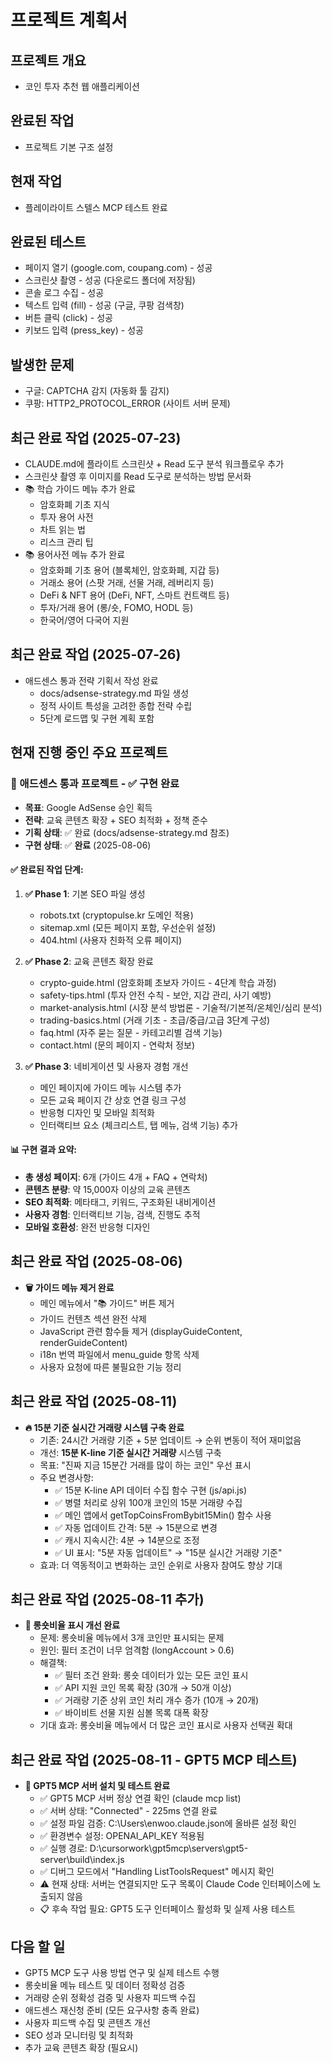 # 프로젝트 계획서

## 프로젝트 개요
- 코인 투자 추천 웹 애플리케이션

## 완료된 작업
- 프로젝트 기본 구조 설정

## 현재 작업
- 플레이라이트 스텔스 MCP 테스트 완료

## 완료된 테스트
- 페이지 열기 (google.com, coupang.com) - 성공
- 스크린샷 촬영 - 성공 (다운로드 폴더에 저장됨)
- 콘솔 로그 수집 - 성공
- 텍스트 입력 (fill) - 성공 (구글, 쿠팡 검색창)
- 버튼 클릭 (click) - 성공
- 키보드 입력 (press_key) - 성공

## 발생한 문제
- 구글: CAPTCHA 감지 (자동화 툴 감지)
- 쿠팡: HTTP2_PROTOCOL_ERROR (사이트 서버 문제)

## 최근 완료 작업 (2025-07-23)  
- CLAUDE.md에 플라이트 스크린샷 + Read 도구 분석 워크플로우 추가
- 스크린샷 촬영 후 이미지를 Read 도구로 분석하는 방법 문서화
- 📚 학습 가이드 메뉴 추가 완료
  - 암호화폐 기초 지식
  - 투자 용어 사전  
  - 차트 읽는 법
  - 리스크 관리 팁
- 📚 용어사전 메뉴 추가 완료
  - 암호화폐 기초 용어 (블록체인, 암호화폐, 지갑 등)
  - 거래소 용어 (스팟 거래, 선물 거래, 레버리지 등)
  - DeFi & NFT 용어 (DeFi, NFT, 스마트 컨트랙트 등)
  - 투자/거래 용어 (롱/숏, FOMO, HODL 등)
  - 한국어/영어 다국어 지원

## 최근 완료 작업 (2025-07-26)
- 애드센스 통과 전략 기획서 작성 완료
  - docs/adsense-strategy.md 파일 생성
  - 정적 사이트 특성을 고려한 종합 전략 수립
  - 5단계 로드맵 및 구현 계획 포함

## 현재 진행 중인 주요 프로젝트
### 🎯 애드센스 통과 프로젝트 - ✅ **구현 완료**
- **목표**: Google AdSense 승인 획득
- **전략**: 교육 콘텐츠 확장 + SEO 최적화 + 정책 준수
- **기획 상태**: ✅ 완료 (docs/adsense-strategy.md 참조)
- **구현 상태**: ✅ **완료** (2025-08-06)

#### ✅ 완료된 작업 단계:
1. **✅ Phase 1**: 기본 SEO 파일 생성
   - robots.txt (cryptopulse.kr 도메인 적용)
   - sitemap.xml (모든 페이지 포함, 우선순위 설정)
   - 404.html (사용자 친화적 오류 페이지)

2. **✅ Phase 2**: 교육 콘텐츠 확장 완료
   - crypto-guide.html (암호화폐 초보자 가이드 - 4단계 학습 과정)
   - safety-tips.html (투자 안전 수칙 - 보안, 지갑 관리, 사기 예방)
   - market-analysis.html (시장 분석 방법론 - 기술적/기본적/온체인/심리 분석)
   - trading-basics.html (거래 기초 - 초급/중급/고급 3단계 구성)
   - faq.html (자주 묻는 질문 - 카테고리별 검색 기능)
   - contact.html (문의 페이지 - 연락처 정보)

3. **✅ Phase 3**: 네비게이션 및 사용자 경험 개선
   - 메인 페이지에 가이드 메뉴 시스템 추가
   - 모든 교육 페이지 간 상호 연결 링크 구성
   - 반응형 디자인 및 모바일 최적화
   - 인터랙티브 요소 (체크리스트, 탭 메뉴, 검색 기능) 추가

#### 📊 구현 결과 요약:
- **총 생성 페이지**: 6개 (가이드 4개 + FAQ + 연락처)
- **콘텐츠 분량**: 약 15,000자 이상의 교육 콘텐츠
- **SEO 최적화**: 메타태그, 키워드, 구조화된 내비게이션
- **사용자 경험**: 인터랙티브 기능, 검색, 진행도 추적
- **모바일 호환성**: 완전 반응형 디자인

## 최근 완료 작업 (2025-08-06)
- **🗑️ 가이드 메뉴 제거 완료**
  - 메인 메뉴에서 "📚 가이드" 버튼 제거
  - 가이드 컨텐츠 섹션 완전 삭제
  - JavaScript 관련 함수들 제거 (displayGuideContent, renderGuideContent)
  - i18n 번역 파일에서 menu_guide 항목 삭제
  - 사용자 요청에 따른 불필요한 기능 정리

## 최근 완료 작업 (2025-08-11)
- **🔥 15분 기준 실시간 거래량 시스템 구축 완료**
  - 기존: 24시간 거래량 기준 + 5분 업데이트 → 순위 변동이 적어 재미없음
  - 개선: **15분 K-line 기준 실시간 거래량** 시스템 구축
  - 목표: "진짜 지금 15분간 거래를 많이 하는 코인" 우선 표시
  - 주요 변경사항:
    - ✅ 15분 K-line API 데이터 수집 함수 구현 (js/api.js)
    - ✅ 병렬 처리로 상위 100개 코인의 15분 거래량 수집
    - ✅ 메인 앱에서 getTopCoinsFromBybit15Min() 함수 사용
    - ✅ 자동 업데이트 간격: 5분 → 15분으로 변경
    - ✅ 캐시 지속시간: 4분 → 14분으로 조정
    - ✅ UI 표시: "5분 자동 업데이트" → "15분 실시간 거래량 기준"
  - 효과: 더 역동적이고 변화하는 코인 순위로 사용자 참여도 향상 기대

## 최근 완료 작업 (2025-08-11 추가)
- **🔧 롱숏비율 표시 개선 완료**
  - 문제: 롱숏비율 메뉴에서 3개 코인만 표시되는 문제
  - 원인: 필터 조건이 너무 엄격함 (longAccount > 0.6)
  - 해결책:
    - ✅ 필터 조건 완화: 롱숏 데이터가 있는 모든 코인 표시
    - ✅ API 지원 코인 목록 확장 (30개 → 50개 이상)
    - ✅ 거래량 기준 상위 코인 처리 개수 증가 (10개 → 20개)
    - ✅ 바이비트 선물 지원 심볼 목록 대폭 확장
  - 기대 효과: 롱숏비율 메뉴에서 더 많은 코인 표시로 사용자 선택권 확대

## 최근 완료 작업 (2025-08-11 - GPT5 MCP 테스트)
- **🧪 GPT5 MCP 서버 설치 및 테스트 완료**
  - ✅ GPT5 MCP 서버 정상 연결 확인 (claude mcp list)
  - ✅ 서버 상태: "Connected" - 225ms 연결 완료
  - ✅ 설정 파일 검증: C:\Users\enwoo\.claude.json에 올바른 설정 확인
  - ✅ 환경변수 설정: OPENAI_API_KEY 적용됨
  - ✅ 실행 경로: D:\cursorwork\gpt5mcp\servers\gpt5-server\build\index.js
  - ✅ 디버그 모드에서 "Handling ListToolsRequest" 메시지 확인
  - ⚠️ 현재 상태: 서버는 연결되지만 도구 목록이 Claude Code 인터페이스에 노출되지 않음
  - 📋 후속 작업 필요: GPT5 도구 인터페이스 활성화 및 실제 사용 테스트

## 다음 할 일
- GPT5 MCP 도구 사용 방법 연구 및 실제 테스트 수행
- 롱숏비율 메뉴 테스트 및 데이터 정확성 검증
- 거래량 순위 정확성 검증 및 사용자 피드백 수집
- 애드센스 재신청 준비 (모든 요구사항 충족 완료)
- 사용자 피드백 수집 및 콘텐츠 개선
- SEO 성과 모니터링 및 최적화
- 추가 교육 콘텐츠 확장 (필요시)